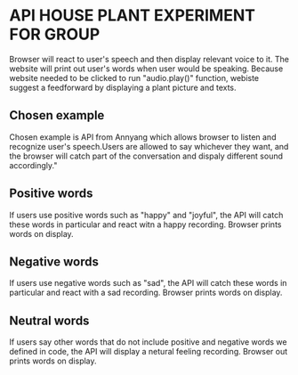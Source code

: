 # API HOUSE PLANT EXPERIMENT FOR GROUP 
Browser will react to user's speech and then display relevant voice to it. The website will print out user's words when user would be speaking. Because website needed to be clicked to run "audio.play()" function, webiste suggest a feedforward by displaying a plant picture and texts.  
## Chosen example
Chosen example is API from Annyang which allows browser to listen and recognize user's speech.Users are allowed to say whichever they want, and the browser will catch part of the conversation and dispaly different sound accordingly."
## Positive words 
If users use positive words such as "happy" and "joyful", the API will catch these words in particular and react witn a happy recording. Browser prints words on display. 
## Negative words
If users use negative words such as "sad", the API will catch these words in particular and react with a sad recording. Browser prints words on display. 
## Neutral words
If users say other words that do not include positive and negative words we defined in code, the API will display a netural feeling recording. Browser out prints words on display.

